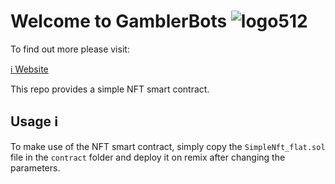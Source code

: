 # Welcome to GamblerBots ![logo512](https://user-images.githubusercontent.com/34987521/149091045-a19fe686-fb56-43ee-8584-95c605362306.png)




To find out more please visit:

[ℹ️ Website](http://gamblerbots.online/)


This repo provides a simple NFT smart contract.

## Usage ℹ️

To make use of the NFT smart contract, simply copy the `SimpleNft_flat.sol` file in the `contract` folder and deploy it on remix after changing the parameters.
